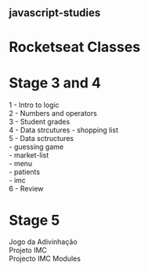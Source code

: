 ## javascript-studies

# Rocketseat Classes

# Stage 3 and 4

1 - Intro to logic <br>
2 - Numbers and operators <br>
3 - Student grades <br>
4 - Data strcutures - shopping list <br>
5 - Data sctructures <br>
    - guessing game <br>
    - market-list <br>
    - menu <br>
    - patients <br>
    - imc <br>
6 - Review

# Stage 5

Jogo da Adivinhação  <br>
Projeto IMC  <br>
Projecto IMC Modules <br>





